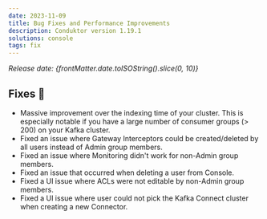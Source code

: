 ```yaml
---
date: 2023-11-09
title: Bug Fixes and Performance Improvements
description: Conduktor version 1.19.1
solutions: console
tags: fix
---
```


*Release date: {frontMatter.date.toISOString().slice(0, 10)}*

## Fixes 🔨

- Massive improvement over the indexing time of your cluster. This is especially notable if you have a large number of consumer groups (> 200) on your Kafka cluster.
- Fixed an issue where Gateway Interceptors could be created/deleted by all users instead of Admin group members.
- Fixed an issue where Monitoring didn't work for non-Admin group members.
- Fixed an issue that occurred when deleting a user from Console.
- Fixed a UI issue where ACLs were not editable by non-Admin group members.
- Fixed a UI issue where user could not pick the Kafka Connect cluster when creating a new Connector.
